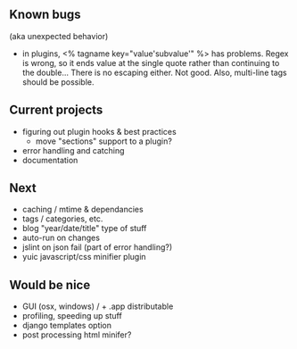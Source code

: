 ## Known bugs
(aka unexpected behavior)

- in plugins, <% tagname key="value'subvalue'" %>
  has problems. Regex is wrong, so it ends value at the single
  quote rather than continuing to the double... There is no
  escaping either.  Not good.  Also, multi-line tags should be
  possible.

## Current projects

- figuring out plugin hooks & best practices
  + move "sections" support to a plugin?
- error handling and catching
- documentation

## Next

- caching / mtime & dependancies
- tags / categories, etc.
- blog "year/date/title" type of stuff
- auto-run on changes
- jslint on json fail (part of error handling?)
- yuic javascript/css minifier plugin

## Would be nice

- GUI (osx, windows) / + .app distributable
- profiling, speeding up stuff
- django templates option
- post processing html minifer?
